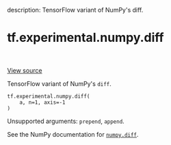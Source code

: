 description: TensorFlow variant of NumPy's diff.

<div itemscope itemtype="http://developers.google.com/ReferenceObject">
<meta itemprop="name" content="tf.experimental.numpy.diff" />
<meta itemprop="path" content="Stable" />
</div>

# tf.experimental.numpy.diff

<!-- Insert buttons and diff -->

<table class="tfo-notebook-buttons tfo-api nocontent" align="left">

</table>

<a target="_blank" class="external" href="/code/stable/tensorflow/python/ops/numpy_ops/np_math_ops.py">View source</a>



TensorFlow variant of NumPy's `diff`.

<pre class="devsite-click-to-copy prettyprint lang-py tfo-signature-link">
<code>tf.experimental.numpy.diff(
    a, n=1, axis=-1
)
</code></pre>



<!-- Placeholder for "Used in" -->

Unsupported arguments: `prepend`, `append`.

See the NumPy documentation for [`numpy.diff`](https://numpy.org/doc/1.16/reference/generated/numpy.diff.html).